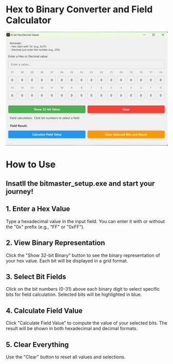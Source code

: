 # Hex to Binary Converter and Field Calculator
![Its look](https://github.com/firmwarezhu/BitMaster/blob/master/BitMaster.png)
# How to Use

## Insatll the bitmaster_setup.exe and start your journey!

## 1. Enter a Hex Value
Type a hexadecimal value in the input field. You can enter it with or without the "0x" prefix (e.g., "FF" or "0xFF").

## 2. View Binary Representation
Click the "Show 32-bit Binary" button to see the binary representation of your hex value. Each bit will be displayed in a grid format.

## 3. Select Bit Fields
Click on the bit numbers (0-31) above each binary digit to select specific bits for field calculation. Selected bits will be highlighted in blue.

## 4. Calculate Field Value
Click "Calculate Field Value" to compute the value of your selected bits. The result will be shown in both hexadecimal and decimal formats.

## 5. Clear Everything
Use the "Clear" button to reset all values and selections.
